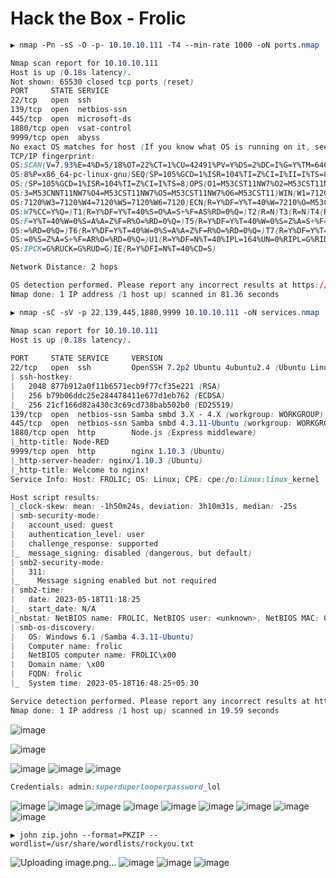 # Hack the Box - Frolic

```CSS
▶ nmap -Pn -sS -O -p- 10.10.10.111 -T4 --min-rate 1000 -oN ports.nmap

Nmap scan report for 10.10.10.111
Host is up (0.18s latency).
Not shown: 65530 closed tcp ports (reset)
PORT     STATE SERVICE
22/tcp   open  ssh
139/tcp  open  netbios-ssn
445/tcp  open  microsoft-ds
1880/tcp open  vsat-control
9999/tcp open  abyss
No exact OS matches for host (If you know what OS is running on it, see https://nmap.org/submit/ ).
TCP/IP fingerprint:
OS:SCAN(V=7.93%E=4%D=5/18%OT=22%CT=1%CU=42491%PV=Y%DS=2%DC=I%G=Y%TM=646608A
OS:8%P=x86_64-pc-linux-gnu)SEQ(SP=105%GCD=1%ISR=104%TI=Z%CI=I%II=I%TS=8)SEQ
OS:(SP=105%GCD=1%ISR=104%TI=Z%CI=I%TS=8)OPS(O1=M53CST11NW7%O2=M53CST11NW7%O
OS:3=M53CNNT11NW7%O4=M53CST11NW7%O5=M53CST11NW7%O6=M53CST11)WIN(W1=7120%W2=
OS:7120%W3=7120%W4=7120%W5=7120%W6=7120)ECN(R=Y%DF=Y%T=40%W=7210%O=M53CNNSN
OS:W7%CC=Y%Q=)T1(R=Y%DF=Y%T=40%S=O%A=S+%F=AS%RD=0%Q=)T2(R=N)T3(R=N)T4(R=Y%D
OS:F=Y%T=40%W=0%S=A%A=Z%F=R%O=%RD=0%Q=)T5(R=Y%DF=Y%T=40%W=0%S=Z%A=S+%F=AR%O
OS:=%RD=0%Q=)T6(R=Y%DF=Y%T=40%W=0%S=A%A=Z%F=R%O=%RD=0%Q=)T7(R=Y%DF=Y%T=40%W
OS:=0%S=Z%A=S+%F=AR%O=%RD=0%Q=)U1(R=Y%DF=N%T=40%IPL=164%UN=0%RIPL=G%RID=G%R
OS:IPCK=G%RUCK=G%RUD=G)IE(R=Y%DFI=N%T=40%CD=S)

Network Distance: 2 hops

OS detection performed. Please report any incorrect results at https://nmap.org/submit/ .
Nmap done: 1 IP address (1 host up) scanned in 81.36 seconds
```

```CSS
▶ nmap -sC -sV -p 22,139,445,1880,9999 10.10.10.111 -oN services.nmap

Nmap scan report for 10.10.10.111
Host is up (0.18s latency).          
                                          
PORT     STATE SERVICE     VERSION
22/tcp   open  ssh         OpenSSH 7.2p2 Ubuntu 4ubuntu2.4 (Ubuntu Linux; protocol 2.0)
| ssh-hostkey: 
|   2048 877b912a0f11b6571ecb9f77cf35e221 (RSA)                                                                                                                            
|   256 b79b06ddc25e284478411e677d1eb762 (ECDSA)            
|_  256 21cf166d82a430c3c69cd738bab502b0 (ED25519)
139/tcp  open  netbios-ssn Samba smbd 3.X - 4.X (workgroup: WORKGROUP)
445/tcp  open  netbios-ssn Samba smbd 4.3.11-Ubuntu (workgroup: WORKGROUP)
1880/tcp open  http        Node.js (Express middleware)
|_http-title: Node-RED
9999/tcp open  http        nginx 1.10.3 (Ubuntu)
|_http-server-header: nginx/1.10.3 (Ubuntu)
|_http-title: Welcome to nginx!
Service Info: Host: FROLIC; OS: Linux; CPE: cpe:/o:linux:linux_kernel

Host script results:
|_clock-skew: mean: -1h50m24s, deviation: 3h10m31s, median: -25s
| smb-security-mode: 
|   account_used: guest
|   authentication_level: user
|   challenge_response: supported
|_  message_signing: disabled (dangerous, but default)
| smb2-security-mode: 
|   311: 
|_    Message signing enabled but not required
| smb2-time: 
|   date: 2023-05-18T11:18:25
|_  start_date: N/A
|_nbstat: NetBIOS name: FROLIC, NetBIOS user: <unknown>, NetBIOS MAC: 000000000000 (Xerox)
| smb-os-discovery: 
|   OS: Windows 6.1 (Samba 4.3.11-Ubuntu)
|   Computer name: frolic
|   NetBIOS computer name: FROLIC\x00
|   Domain name: \x00
|   FQDN: frolic
|_  System time: 2023-05-18T16:48:25+05:30

Service detection performed. Please report any incorrect results at https://nmap.org/submit/ .
Nmap done: 1 IP address (1 host up) scanned in 19.59 seconds
```

![image](https://github.com/0xhardyboy/Hack-the-Box/assets/83878909/e12b346f-5558-4210-b2b4-49c186a4ed0d)


![image](https://github.com/0xhardyboy/Hack-the-Box/assets/83878909/851dcf12-6391-47b1-b9ac-fcb42bdc725f)

![image](https://github.com/0xhardyboy/Hack-the-Box/assets/83878909/7af09321-c71e-47ce-b7f6-54b97ff4e6d8)
![image](https://github.com/0xhardyboy/Hack-the-Box/assets/83878909/f1d15473-ffae-4dc0-a5d6-d270bf70a618)
![image](https://github.com/0xhardyboy/Hack-the-Box/assets/83878909/a85d3683-a8a5-4a27-8361-694d4b252040)

```CSS
Credentials: admin:superduperlooperpassword_lol
```
![image](https://github.com/0xhardyboy/Hack-the-Box/assets/83878909/9240e526-17ab-45d1-8d1c-e68d93faad60)
![image](https://github.com/0xhardyboy/Hack-the-Box/assets/83878909/7591df2c-cc20-4b54-a986-4027d2568e1b)
![image](https://github.com/0xhardyboy/Hack-the-Box/assets/83878909/66a2d4e4-985d-4b70-a4df-67a7d0ef5b9f)
![image](https://github.com/0xhardyboy/Hack-the-Box/assets/83878909/8bcb57b5-b594-41d8-9474-2a6c6c330aae)
![image](https://github.com/0xhardyboy/Hack-the-Box/assets/83878909/af6f6a17-16bc-440e-b24b-1ed4e5af3922)
![image](https://github.com/0xhardyboy/Hack-the-Box/assets/83878909/e1de19ea-242f-487e-ae2e-3d6486ded4ee)
![image](https://github.com/0xhardyboy/Hack-the-Box/assets/83878909/62b03e03-0cec-4272-bb66-4b41b5871248)
![image](https://github.com/0xhardyboy/Hack-the-Box/assets/83878909/0c2411a7-e561-4020-89f3-14742d079906)
![image](https://github.com/0xhardyboy/Hack-the-Box/assets/83878909/d3088807-2330-4199-bbc5-4abb33b23b46)

```
▶ john zip.john --format=PKZIP --wordlist=/usr/share/wordlists/rockyou.txt
```
![Uploading image.png…]()
![image](https://github.com/0xhardyboy/Hack-the-Box/assets/83878909/ff7c7ed0-e456-43c2-84ba-50816cbe4abd)
![image](https://github.com/0xhardyboy/Hack-the-Box/assets/83878909/71bf6b42-94e5-4f81-a8f7-4a746705e6d0)
![image](https://github.com/0xhardyboy/Hack-the-Box/assets/83878909/81427d96-bde0-4049-bbeb-78c5e58aa6e7)
